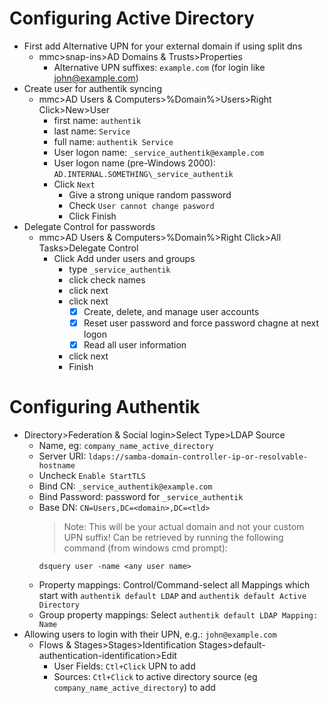 # Configuring Active Directory
- First add Alternative UPN for your external domain if using split dns
  - mmc>snap-ins>AD Domains & Trusts>Properties
    - Alternative UPN suffixes: `example.com` (for login like john@example.com)
- Create user for authentik syncing
  - mmc>AD Users & Computers>%Domain%>Users>Right Click>New>User
    - first name: `authentik`
    - last name: `Service`
    - full name: `authentik Service`
    - User logon name: `_service_authentik@example.com`
    - User logon name (pre-Windows 2000): `AD.INTERNAL.SOMETHING\_service_authentik`
    - Click `Next`
      - Give a strong unique random password
      - Check `User cannot change pasword`
      - Click Finish
- Delegate Control for passwords 
  - mmc>AD Users & Computers>%Domain%>Right Click>All Tasks>Delegate Control
    - Click Add under users and groups
      - type `_service_authentik`
      - click check names
      - click next
      - click next
        - [x] Create, delete, and manage user accounts
        - [x] Reset user password and force password chagne at next logon
        - [x] Read all user information
      - click next
      - Finish
 
# Configuring Authentik
- Directory>Federation & Social login>Select Type>LDAP Source
  - Name, eg: `company_name_active_directory`
  - Server URI: `ldaps://samba-domain-controller-ip-or-resolvable-hostname`
  - Uncheck `Enable StartTLS`
  - Bind CN: `_service_authentik@example.com`
  - Bind Password: password for `_service_authentik`
  - Base DN: `CN=Users,DC=<domain>,DC=<tld>`
    > Note: This will be your actual domain and not your custom UPN suffix!
    > Can be retrieved by running the following command (from windows cmd prompt): 
    ```
    dsquery user -name <any user name>
    ``` 
  - Property mappings: Control/Command-select all Mappings which start with `authentik default LDAP` and `authentik default Active Directory`
  - Group property mappings: Select `authentik default LDAP Mapping: Name`
- Allowing users to login with their UPN, e.g.: `john@example.com`
  - Flows & Stages>Stages>Identification Stages>default-authentication-identification>Edit
    - User Fields: `Ctl+Click` UPN to add
    - Sources: `Ctl+Click` to active directory source (eg `company_name_active_directory`) to add
  
  
